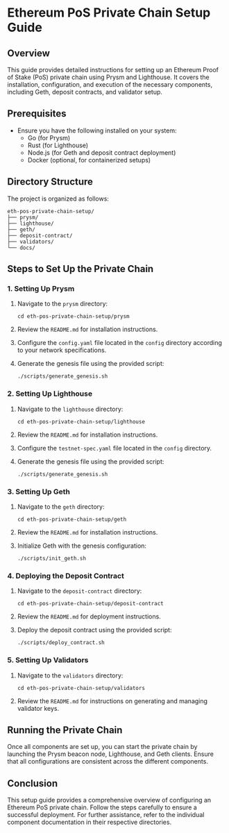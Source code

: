 # Ethereum PoS Private Chain Setup Guide

## Overview

This guide provides detailed instructions for setting up an Ethereum Proof of Stake (PoS) private chain using Prysm and Lighthouse. It covers the installation, configuration, and execution of the necessary components, including Geth, deposit contracts, and validator setup.

## Prerequisites

- Ensure you have the following installed on your system:
  - Go (for Prysm)
  - Rust (for Lighthouse)
  - Node.js (for Geth and deposit contract deployment)
  - Docker (optional, for containerized setups)

## Directory Structure

The project is organized as follows:

```
eth-pos-private-chain-setup/
├── prysm/
├── lighthouse/
├── geth/
├── deposit-contract/
├── validators/
└── docs/
```

## Steps to Set Up the Private Chain

### 1. Setting Up Prysm

1. Navigate to the `prysm` directory:
   ```
   cd eth-pos-private-chain-setup/prysm
   ```

2. Review the `README.md` for installation instructions.

3. Configure the `config.yaml` file located in the `config` directory according to your network specifications.

4. Generate the genesis file using the provided script:
   ```
   ./scripts/generate_genesis.sh
   ```

### 2. Setting Up Lighthouse

1. Navigate to the `lighthouse` directory:
   ```
   cd eth-pos-private-chain-setup/lighthouse
   ```

2. Review the `README.md` for installation instructions.

3. Configure the `testnet-spec.yaml` file located in the `config` directory.

4. Generate the genesis file using the provided script:
   ```
   ./scripts/generate_genesis.sh
   ```

### 3. Setting Up Geth

1. Navigate to the `geth` directory:
   ```
   cd eth-pos-private-chain-setup/geth
   ```

2. Review the `README.md` for installation instructions.

3. Initialize Geth with the genesis configuration:
   ```
   ./scripts/init_geth.sh
   ```

### 4. Deploying the Deposit Contract

1. Navigate to the `deposit-contract` directory:
   ```
   cd eth-pos-private-chain-setup/deposit-contract
   ```

2. Review the `README.md` for deployment instructions.

3. Deploy the deposit contract using the provided script:
   ```
   ./scripts/deploy_contract.sh
   ```

### 5. Setting Up Validators

1. Navigate to the `validators` directory:
   ```
   cd eth-pos-private-chain-setup/validators
   ```

2. Review the `README.md` for instructions on generating and managing validator keys.

## Running the Private Chain

Once all components are set up, you can start the private chain by launching the Prysm beacon node, Lighthouse, and Geth clients. Ensure that all configurations are consistent across the different components.

## Conclusion

This setup guide provides a comprehensive overview of configuring an Ethereum PoS private chain. Follow the steps carefully to ensure a successful deployment. For further assistance, refer to the individual component documentation in their respective directories.